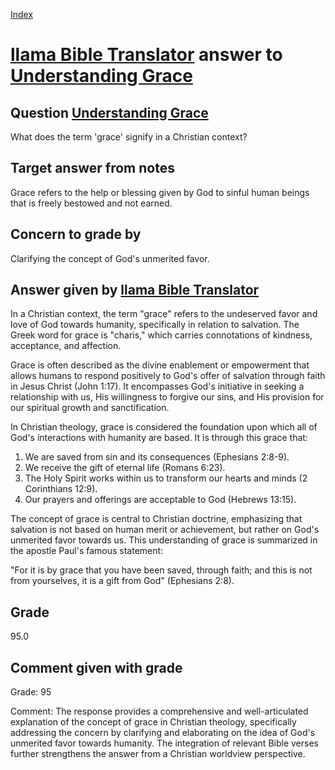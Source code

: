
[Index](../../index.md)
# [llama Bible Translator](../../answering_models/llama_Bible_Translator.md) answer to [Understanding Grace](../../questions/Understanding_Grace.md)

## Question [Understanding Grace](../../questions/Understanding_Grace.md)
What does the term 'grace' signify in a Christian context?

## Target answer from notes
Grace refers to the help or blessing given by God to sinful human beings that is freely bestowed and not earned.

## Concern to grade by
Clarifying the concept of God's unmerited favor.

## Answer given by [llama Bible Translator](../../answering_models/llama_Bible_Translator.md)
In a Christian context, the term "grace" refers to the undeserved favor and love of God towards humanity, specifically in relation to salvation. The Greek word for grace is "charis," which carries connotations of kindness, acceptance, and affection.

Grace is often described as the divine enablement or empowerment that allows humans to respond positively to God's offer of salvation through faith in Jesus Christ (John 1:17). It encompasses God's initiative in seeking a relationship with us, His willingness to forgive our sins, and His provision for our spiritual growth and sanctification.

In Christian theology, grace is considered the foundation upon which all of God's interactions with humanity are based. It is through this grace that:

1. We are saved from sin and its consequences (Ephesians 2:8-9).
2. We receive the gift of eternal life (Romans 6:23).
3. The Holy Spirit works within us to transform our hearts and minds (2 Corinthians 12:9).
4. Our prayers and offerings are acceptable to God (Hebrews 13:15).

The concept of grace is central to Christian doctrine, emphasizing that salvation is not based on human merit or achievement, but rather on God's unmerited favor towards us. This understanding of grace is summarized in the apostle Paul's famous statement:

"For it is by grace that you have been saved, through faith; and this is not from yourselves, it is a gift from God" (Ephesians 2:8).

## Grade
95.0

## Comment given with grade
Grade: 95

Comment: The response provides a comprehensive and well-articulated explanation of the concept of grace in Christian theology, specifically addressing the concern by clarifying and elaborating on the idea of God's unmerited favor towards humanity. The integration of relevant Bible verses further strengthens the answer from a Christian worldview perspective.
